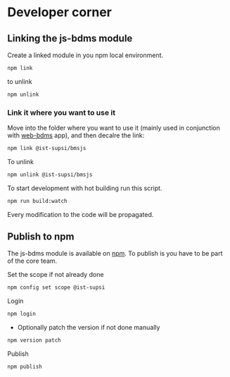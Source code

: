 # Developer corner

## Linking the js-bdms module

Create a linked module in you npm local environment.

```bash
npm link
```

to unlink

```bash
npm unlink
```

### Link it where you want to use it

Move into the folder where you want to use it (mainly used in conjunction with [web-bdms](https://github.com/geoadmin/web-bdms) app), and then decalre the link:

```bash
npm link @ist-supsi/bmsjs
```

To unlink
```bash
npm unlink @ist-supsi/bmsjs
```

To start development with hot building run this script.

```bash
npm run build:watch
```

Every modification to the code will be propagated.

## Publish to npm

The js-bdms module is available on [npm](https://www.npmjs.com/package/@ist-supsi/bmsjs). To publish is you have to be part of the core team.

Set the scope if not already done

```bash
npm config set scope @ist-supsi
```

Login

```bash
npm login
```

* Optionally patch the version if not done manually

```bash
npm version patch
```

Publish

```bash
npm publish
```




